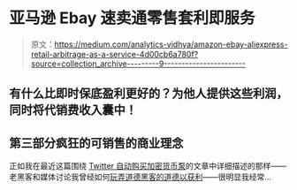 # 亚马逊 Ebay 速卖通零售套利即服务

> 原文：<https://medium.com/analytics-vidhya/amazon-ebay-aliexpress-retail-arbitrage-as-a-service-4d00cb6a780f?source=collection_archive---------9----------------------->

## 有什么比即时保底盈利更好的？为他人提供这些利润，同时将代销费收入囊中！

## 第三部分疯狂的可销售的商业理念

正如我在最近这篇围绕 [Twitter 自动购买加密货币泵](https://jare.cloud/2020/01/15/automated-crypto-trading-bot-to-buy-pump-and-dump-sentiment-signals-from-twitter/)的文章中详细描述的那样——老黑客和媒体讨论我曾经如何[玩弄道德黑客的道德以获利](/@jarettdunn/i-1000th-idea-to-make-money-online-via-python-chained-sqlmaps-8acb25cc9ad8?source=your_stories_page---------------------------)——很明显我经常…